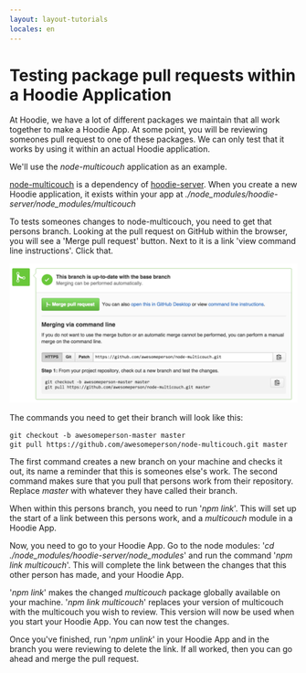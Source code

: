 ```yaml
---
layout: layout-tutorials
locales: en
---
```


# Testing package pull requests within a Hoodie Application

At Hoodie, we have a lot of different packages we maintain that all work together to make a Hoodie App. At some point, you will be reviewing someones pull request to one of these packages. We can only test that it works by using it within an actual Hoodie application.

We'll use the _node-multicouch_ application as an example.

[node-multicouch](https://github.com/hoodiehq/node-multicouch) is a dependency of [hoodie-server](https://github.com/hoodiehq/hoodie-server). When you create a 
new Hoodie application, it exists within your app at <em>./node_modules/hoodie-server/node_modules/multicouch</em>

To tests someones changes to node-multicouch, you need to get that persons branch. Looking at the pull request on GitHub within the browser, you will see a 'Merge pull request' button. Next to it is a link 'view command line instructions'. Click that.

![Screenshot of the instructions](./dist/cli-instructions.png)

The commands you need to get their branch will look like this:

```
git checkout -b awesomeperson-master master
git pull https://github.com/awesomeperson/node-multicouch.git master
```

The first command creates a new branch on your machine and checks it out, its name a reminder that this is someones else's work. The second command makes sure that you pull that persons work from their repository. Replace _master_ with whatever they have called their branch.

When within this persons branch, you need to run '_npm link_'. This will set up the start of a link between this persons work, and a _multicouch_ module in a Hoodie App.

Now, you need to go to your Hoodie App. Go to the node modules: '<em>cd ./node_modules/hoodie-server/node_modules</em>' and run the command '_npm link multicouch_'. This will complete the link between the changes that this other person has made, and your Hoodie App. 

'_npm link_' makes the changed _multicouch_ package globally
available on your machine. '_npm link multicouch_' replaces your version of multicouch with the multicouch you wish to review. This version will now be used when you start your Hoodie App. You can now test the changes.

Once you've finished, run '_npm unlink_' in your Hoodie App and in the branch you were reviewing to delete the link. If all worked, then you can go ahead and merge the pull request.
